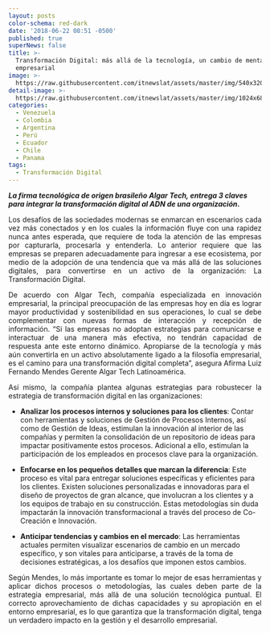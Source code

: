 ```yaml
---
layout: posts
color-schema: red-dark
date: '2018-06-22 08:51 -0500'
published: true
superNews: false
title: >-
  Transformación Digital: más allá de la tecnología, un cambio de mentalidad
  empresarial 
image: >-
  https://raw.githubusercontent.com/itnewslat/assets/master/img/540x320/Transformacion-Digital-p.jpg
detail-image: >-
  https://raw.githubusercontent.com/itnewslat/assets/master/img/1024x680/Transformacion-Digital-g.jpg
categories:
  - Venezuela
  - Colombia
  - Argentina
  - Perú
  - Ecuador
  - Chile
  - Panama
tags:
  - Transformación Digital
---
```

**_La firma tecnológica de origen brasileño Algar Tech, entrega 3 claves para integrar la transformación digital al ADN de una organización_.**

<p style="text-align: justify;">Los desafíos de las sociedades modernas se enmarcan en escenarios cada vez más conectados y en los cuales la información fluye con una rapidez nunca antes esperada, que requiere de toda la atención de las empresas por capturarla, procesarla y entenderla. Lo anterior requiere que las empresas se preparen adecuadamente para ingresar a ese ecosistema, por medio de la adopción de una tendencia que va más allá de las soluciones digitales, para convertirse en un activo de la organización: La Transformación Digital.</p> 
 
<p style="text-align: justify;">De acuerdo con Algar Tech, compañía especializada en innovación empresarial, la principal preocupación de las empresas hoy en día es lograr mayor productividad y sostenibilidad en sus operaciones, lo cual se debe complementar con nuevas formas de interacción y recepción de información. “Si las empresas no adoptan estrategias para comunicarse e interactuar de una manera más efectiva, no tendrán capacidad de respuesta ante este entorno dinámico. Apropiarse de la tecnología y más aún convertirla en un activo absolutamente ligado a la filosofía empresarial, es el camino para una transformación digital completa”, asegura Afirma Luiz Fernando Mendes Gerente Algar Tech Latinoamérica.</p>
 
<p style="text-align: justify;">Así mismo, la compañía plantea algunas estrategias para robustecer la estrategia de transformación digital en las organizaciones:</p> 
 
- **Analizar los procesos internos y soluciones para los clientes**: Contar con herramientas y soluciones de Gestión de Procesos Internos, así como de Gestión de Ideas, estimulan la innovación al interior de las compañías y permiten la consolidación de un repositorio de ideas para impactar positivamente estos procesos. Adicional a ello, estimulan la participación de los empleados en procesos clave para la organización. 

- **Enfocarse en los pequeños detalles que marcan la diferencia**: Este proceso es vital para entregar soluciones específicas y eficientes para los clientes. Existen soluciones personalizadas e innovadoras para el diseño de proyectos de gran alcance, que involucran a los clientes y a los equipos de trabajo en su construcción. Estas metodologías sin duda impactarán la innovación transformacional a través del proceso de Co-Creación e Innovación.
 
- **Anticipar tendencias y cambios en el mercado**: Las herramientas actuales permiten visualizar escenarios de cambio en un mercado específico, y son vitales para anticiparse, a través de la toma de decisiones estratégicas, a los desafíos que imponen estos cambios.
 
<p style="text-align: justify;">Según Mendes, lo más importante es tomar lo mejor de esas herramientas y aplicar dichos procesos o metodologías, las cuales deben parte de la estrategia empresarial, más allá de una solución tecnológica puntual. El correcto aprovechamiento de dichas capacidades y su apropiación en el entorno empresarial, es lo que garantiza que la transformación digital, tenga un verdadero impacto en la gestión y el desarrollo empresarial.</p> 
